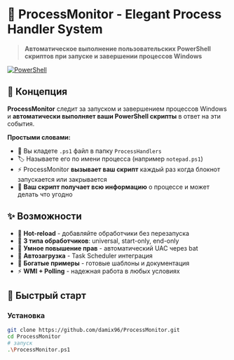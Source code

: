 # 🎯 ProcessMonitor - Elegant Process Handler System

> **Автоматическое выполнение пользовательских PowerShell скриптов при запуске и завершении процессов Windows**

[![PowerShell](https://img.shields.io/badge/PowerShell-5.1%2B-blue)](https://github.com/PowerShell/PowerShell)

## 🤔 Концепция

**ProcessMonitor** следит за запуском и завершением процессов Windows и **автоматически выполняет ваши PowerShell скрипты** в ответ на эти события.

**Простыми словами:**
- 📁 Вы кладете `.ps1` файл в папку `ProcessHandlers`  
- 🏷️ Называете его по имени процесса (например `notepad.ps1`)
- ⚡ ProcessMonitor **вызывает ваш скрипт** каждый раз когда блокнот запускается или закрывается
- 🎯 **Ваш скрипт получает всю информацию** о процессе и может делать что угодно


## ✨ Возможности

- 🔄 **Hot-reload** - добавляйте обработчики без перезапуска
- 🎯 **3 типа обработчиков**: universal, start-only, end-only  
- 🔐 **Умное повышение прав** - автоматический UAC через bat
- 🚀 **Автозагрузка** - Task Scheduler интеграция
- 📝 **Богатые примеры** - готовые шаблоны и документация
- ⚡ **WMI + Polling** - надежная работа в любых условиях

## 🚀 Быстрый старт

### Установка
```bash
git clone https://github.com/damix96/ProcessMonitor.git
cd ProcessMonitor
# запуск
.\ProcessMonitor.ps1
